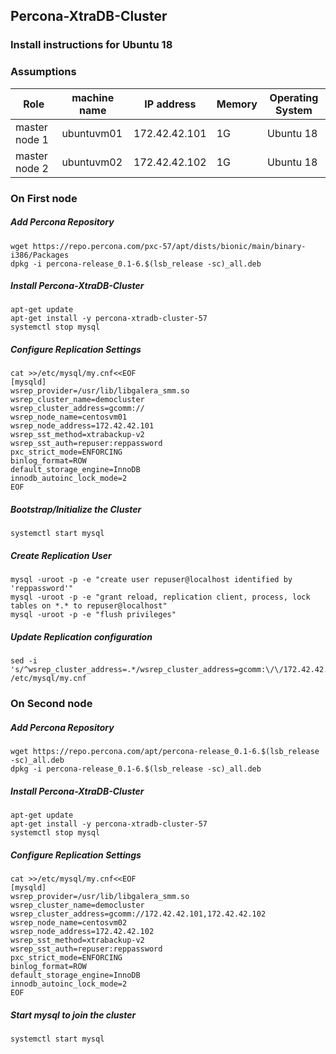 ## Percona-XtraDB-Cluster
### Install instructions for Ubuntu 18

### Assumptions
|Role|machine name|IP address|Memory|Operating System|
|-|-|-|-|-|
|master node 1|ubuntuvm01|172.42.42.101|1G|Ubuntu 18|
|master node 2|ubuntuvm02|172.42.42.102|1G|Ubuntu 18|

### On First node
##### Add Percona Repository
```
wget https://repo.percona.com/pxc-57/apt/dists/bionic/main/binary-i386/Packages
dpkg -i percona-release_0.1-6.$(lsb_release -sc)_all.deb
```
##### Install Percona-XtraDB-Cluster
```
apt-get update
apt-get install -y percona-xtradb-cluster-57
systemctl stop mysql
```
##### Configure Replication Settings
```
cat >>/etc/mysql/my.cnf<<EOF
[mysqld]
wsrep_provider=/usr/lib/libgalera_smm.so
wsrep_cluster_name=democluster
wsrep_cluster_address=gcomm://
wsrep_node_name=centosvm01
wsrep_node_address=172.42.42.101
wsrep_sst_method=xtrabackup-v2
wsrep_sst_auth=repuser:reppassword
pxc_strict_mode=ENFORCING
binlog_format=ROW
default_storage_engine=InnoDB
innodb_autoinc_lock_mode=2
EOF
```
##### Bootstrap/Initialize the Cluster
```
systemctl start mysql
```
##### Create Replication User
```
mysql -uroot -p -e "create user repuser@localhost identified by 'reppassword'"
mysql -uroot -p -e "grant reload, replication client, process, lock tables on *.* to repuser@localhost"
mysql -uroot -p -e "flush privileges"
```
##### Update Replication configuration
```
sed -i 's/^wsrep_cluster_address=.*/wsrep_cluster_address=gcomm:\/\/172.42.42.101,172.42.42.102/' /etc/mysql/my.cnf
```

### On Second node
##### Add Percona Repository
```
wget https://repo.percona.com/apt/percona-release_0.1-6.$(lsb_release -sc)_all.deb
dpkg -i percona-release_0.1-6.$(lsb_release -sc)_all.deb
```
##### Install Percona-XtraDB-Cluster
```
apt-get update
apt-get install -y percona-xtradb-cluster-57
systemctl stop mysql
```
##### Configure Replication Settings
```
cat >>/etc/mysql/my.cnf<<EOF
[mysqld]
wsrep_provider=/usr/lib/libgalera_smm.so
wsrep_cluster_name=democluster
wsrep_cluster_address=gcomm://172.42.42.101,172.42.42.102
wsrep_node_name=centosvm02
wsrep_node_address=172.42.42.102
wsrep_sst_method=xtrabackup-v2
wsrep_sst_auth=repuser:reppassword
pxc_strict_mode=ENFORCING
binlog_format=ROW
default_storage_engine=InnoDB
innodb_autoinc_lock_mode=2
EOF
```
##### Start mysql to join the cluster
```
systemctl start mysql
```
